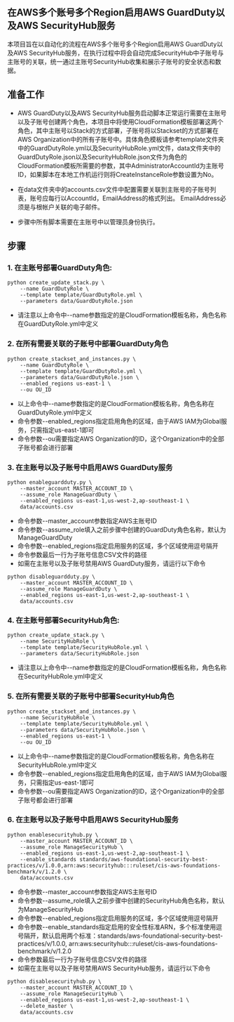 ## 在AWS多个账号多个Region启用AWS GuardDuty以及AWS SecurityHub服务

本项目旨在以自动化的流程在AWS多个账号多个Region启用AWS GuardDuty以及AWS SecurityHub服务，在执行过程中将会自动完成SecurityHub中子账号与主账号的关联，统一通过主账号SecurityHub收集和展示子账号的安全状态和数据。


## 准备工作

* AWS GuardDuty以及AWS SecurityHub服务启动脚本正常运行需要在主账号以及子账号创建两个角色，本项目中将使用CloudFormation模板部署这两个角色，其中主账号以Stack的方式部署，子账号将以Stackset的方式部署在AWS Organization中的所有子账号中。具体角色模板请参考template文件夹中的GuardDutyRole.yml以及SecurityHubRole.yml文件，data文件夹中的GuardDutyRole.json以及SecurityHubRole.json文件为角色的CloudFormation模板所需要的参数，其中AdministratorAccountId为主账号ID，如果脚本在本地工作机运行则将CreateInstanceRole参数设置为No。

* 在data文件夹中的accounts.csv文件中配置需要关联到主账号的子账号列表，账号应每行以AccountId，EmailAddress的格式列出。 EmailAddress必须是与根帐户关联的电子邮件。 

* 步骤中所有脚本需要在主账号中以管理员身份执行。

## 步骤
### 1. 在主账号部署GuardDuty角色:
```
python create_update_stack.py \
    --name GuardDutyRole \
    --template template/GuardDutyRole.yml \
    --parameters data/GuardDutyRole.json

```
* 请注意以上命令中--name参数指定的是CloudFormation模板名称，角色名称在GuardDutyRole.yml中定义

### 2. 在所有需要关联的子账号中部署GuardDuty角色
```
python create_stackset_and_instances.py \
    --name GuardDutyRole \
    --template template/GuardDutyRole.yml \
    --parameters data/GuardDutyRole.json \
    --enabled_regions us-east-1 \
    --ou OU_ID

```
* 以上命令中--name参数指定的是CloudFormation模板名称，角色名称在GuardDutyRole.yml中定义
* 命令参数--enabled_regions指定启用角色的区域，由于AWS IAM为Global服务，只需指定us-east-1即可
* 命令参数--ou需要指定AWS Organization的ID，这个Organization中的全部子账号都会进行部署

### 3. 在主账号以及子账号中启用AWS GuardDuty服务
```
python enableguardduty.py \
    --master_account MASTER_ACCOUNT_ID \
    --assume_role ManageGuardDuty \
    --enabled_regions us-east-1,us-west-2,ap-southeast-1 \
    data/accounts.csv

```
* 命令参数--master_account参数指定AWS主账号ID
* 命令参数--assume_role填入之前步骤中创建的GuardDuty角色名称，默认为ManageGuardDuty
* 命令参数--enabled_regions指定启用服务的区域，多个区域使用逗号隔开
* 命令参数最后一行为子账号信息CSV文件的路径
* 如需在主账号以及子账号禁用AWS GuardDuty服务，请运行以下命令
```
python disableguardduty.py \
    --master_account MASTER_ACCOUNT_ID \
    --assume_role ManageGuardDuty \
    --enabled_regions us-east-1,us-west-2,ap-southeast-1 \
    data/accounts.csv

```

### 4. 在主账号部署SecurityHub角色:
```
python create_update_stack.py \
    --name SecurityHubRole \
    --template template/SecurityHubRole.yml \
    --parameters data/SecurityHubRole.json

```
* 请注意以上命令中--name参数指定的是CloudFormation模板名称，角色名称在SecurityHubRole.yml中定义

### 5. 在所有需要关联的子账号中部署SecurityHub角色
```
python create_stackset_and_instances.py \
    --name SecurityHubRole \
    --template template/SecurityHubRole.yml \
    --parameters data/SecurityHubRole.json \
    --enabled_regions us-east-1 \
    --ou OU_ID

```
* 以上命令中--name参数指定的是CloudFormation模板名称，角色名称在SecurityHubRole.yml中定义
* 命令参数--enabled_regions指定启用角色的区域，由于AWS IAM为Global服务，只需指定us-east-1即可
* 命令参数--ou需要指定AWS Organization的ID，这个Organization中的全部子账号都会进行部署

### 6. 在主账号以及子账号中启用AWS SecurityHub服务
```
python enablesecurityhub.py \
    --master_account MASTER_ACCOUNT_ID \
    --assume_role ManageSecurityHub \
    --enabled_regions us-east-1,us-west-2,ap-southeast-1 \
    --enable_standards standards/aws-foundational-security-best-practices/v/1.0.0,arn:aws:securityhub:::ruleset/cis-aws-foundations-benchmark/v/1.2.0 \
    data/accounts.csv

```
* 命令参数--master_account参数指定AWS主账号ID
* 命令参数--assume_role填入之前步骤中创建的SecurityHub角色名称，默认为ManageSecurityHub
* 命令参数--enabled_regions指定启用服务的区域，多个区域使用逗号隔开
* 命令参数--enable_standards指定启用的安全性标准ARN，多个标准使用逗号隔开，默认启用两个标准：standards/aws-foundational-security-best-practices/v/1.0.0, arn:aws:securityhub:::ruleset/cis-aws-foundations-benchmark/v/1.2.0
* 命令参数最后一行为子账号信息CSV文件的路径
* 如需在主账号以及子账号禁用AWS SecurityHub服务，请运行以下命令
```
python disablesecurityhub.py \
    --master_account MASTER_ACCOUNT_ID \
    --assume_role ManageSecurityHub \
    --enabled_regions us-east-1,us-west-2,ap-southeast-1 \
    --delete_master \
    data/accounts.csv

```